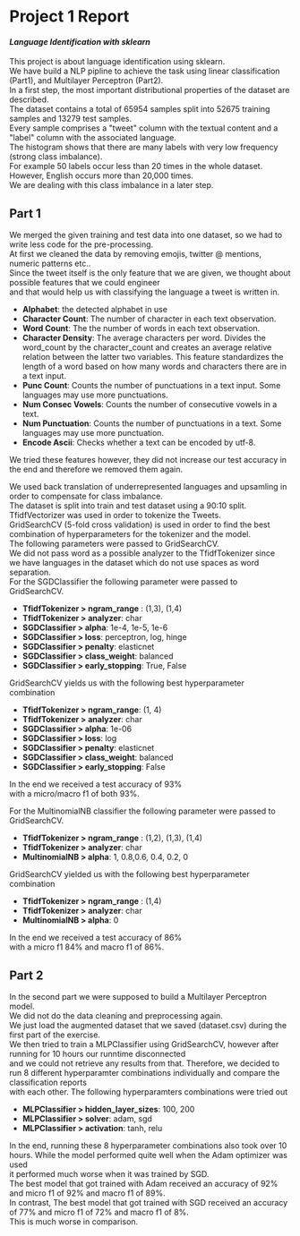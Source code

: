 # Project 1 Report
#### *Language Identification with sklearn* 

This project is about language identification using sklearn.   
We have build a NLP pipline to achieve the task using linear classification (Part1), and Multilayer Perceptron (Part2).  
In a first step, the most important distributional properties of the dataset are described.  
The dataset contains a total of 65954 samples split into 52675 training samples and 13279 test samples.  
Every sample comprises a "tweet" column with the textual content and a "label" column with the associated language.  
The histogram shows that there are many labels with very low frequency (strong class imbalance).  
For example 50 labels occur less than 20 times in the whole dataset.  
However, English occurs more than 20,000 times.  
We are dealing with this class imbalance in a later step.

## Part 1
We merged the given training and test data into one dataset, so we had to write less code for the pre-processing.  
At first we cleaned the data by removing emojis, twitter @ mentions, numeric patterns etc..  
Since the tweet itself is the only feature that we are given, we thought about possible features that we could engineer  
and that would help us with classifying the language a tweet is written in.

- **Alphabet**: the detected alphabet in use  
- **Character Count**: The number of character in each text observation.  
- **Word Count**: The the number of words in each text observation.  
- **Character Density**: The average characters per word. Divides the word_count by the character_count and creates an average relative relation between the latter two variables. This feature standardizes the length of a word based on how many words and characters there are in a text input.  
- **Punc Count**: Counts the number of punctuations in a text input. Some languages may use more punctuations.  
- **Num Consec Vowels**: Counts the number of consecutive vowels in a text.  
- **Num Punctuation**: Counts the number of punctuations in a text. Some languages may use more punctuation.  
- **Encode Ascii**: Checks whether a text can be encoded by utf-8.

We tried these features however, they did not increase our test accuracy in the end and therefore we removed them again.  

We used back translation of underrepresented languages and upsamling in order to compensate for class imbalance.  
The dataset is split into train and test dataset using a 90:10 split.  
TfidfVectorizer was used in order to tokenize the Tweets.  
GridSearchCV (5-fold cross validation) is used in order to find the best combination of hyperparameters for the tokenizer and the model.  
The following parameters were passed to GridSearchCV.  
We did not pass word as a possible analyzer to the TfidfTokenizer since  
we have languages in the dataset which do not use spaces as word separation.   
For the SGDClassifier the following parameter were passed to GridSearchCV.    

- **TfidfTokenizer > ngram_range** : (1,3), (1,4)
- **TfidfTokenizer > analyzer**: char
- **SGDClassifier > alpha**: 1e-4, 1e-5, 1e-6
- **SGDClassifier > loss**: perceptron, log, hinge
- **SGDClassifier > penalty**: elasticnet
- **SGDClassifier > class_weight**: balanced
- **SGDClassifier > early_stopping**: True, False

GridSearchCV yields us with the following best hyperparameter combination

- **TfidfTokenizer > ngram_range**: (1, 4)
- **TfidfTokenizer > analyzer**: char
- **SGDClassifier > alpha**: 1e-06
- **SGDClassifier > loss**: log
- **SGDClassifier > penalty**: elasticnet
- **SGDClassifier > class_weight**: balanced
- **SGDClassifier > early_stopping**: False

In the end we received a test accuracy of 93%   
with a micro/macro f1 of both 93%.

For the MultinomialNB classifier the following parameter were passed to GridSearchCV.

- **TfidfTokenizer > ngram_range** : (1,2), (1,3), (1,4)
- **TfidfTokenizer > analyzer**: char
- **MultinomialNB > alpha**: 1, 0.8,0.6, 0.4, 0.2, 0

GridSearchCV yielded us with the following best hyperparameter combination

- **TfidfTokenizer > ngram_range** : (1,4)
- **TfidfTokenizer > analyzer**: char
- **MultinomialNB > alpha**: 0

In the end we received a test accuracy of 86%   
with a micro f1 84% and macro f1 of 86%.

## Part 2
In the second part we were supposed to build a Multilayer Perceptron model.  
We did not do the data cleaning and preprocessing again.  
We just load the augmented dataset that we saved (dataset.csv) during the first part of the exercise.  
We then tried to train a MLPClassifier using GridSearchCV, however after running for 10 hours our runntime disconnected  
and we could not retrieve any results from that.
Therefore, we decided to run 8 different hyperparamter combinations individually and compare the classification reports  
with each other.
The following hyperparamters combinations were tried out

- **MLPClassifier > hidden_layer_sizes**: 100, 200
- **MLPClassifier > solver**: adam, sgd
- **MLPClassifier > activation**: tanh, relu

In the end, running these 8 hyperparameter combinations also took over 10 hours.
While the model performed quite well when the Adam optimizer was used  
it performed much worse when it was trained by SGD.  
The best model that got trained with Adam received an accuracy of 92% and micro f1 of 92% and macro f1 of 89%.  
In contrast, The best model that got trained with SGD received an accuracy of 77% and micro f1 of 72% and macro f1 of 8%.  
This is much worse in comparison.  
